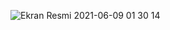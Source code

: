 ![Ekran Resmi 2021-06-09 01 30 14](https://user-images.githubusercontent.com/7466686/121265930-53cbae00-c8c2-11eb-8c62-cc08a3e4d9c6.jpg)


